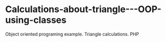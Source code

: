 # Calculations-about-triangle---OOP-using-classes
Object oriented programing example. Triangle calculations. PHP
